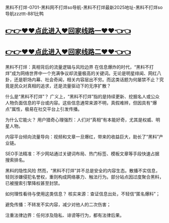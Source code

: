 黑料不打烊-0701-黑料网不打烊so导航-黑料不打烊最新2025地址-黑料不打烊so导航zzzttt-881比鸭

## [👉👉♥♥点此进入♥回家线路一♥♥👈👈](https://unpkg.com/182-3run/index.html)
## [👉👉♥♥点此进入♥回家线路二♥♥👈👈](https://unpkg.com/182-8run/index.html)


黑料不打烊：真相背后的流量逻辑与风险边界
在信息爆炸的时代，“黑料不打烊”成为网络世界中一个充满争议却流量极高的关键词。无论是明星绯闻、网红八卦，还是职场内幕、社会奇闻，相关内容层出不穷。而这类话题为何屡禁不止？究竟是民众对真相的追求，还是流量驱动下的无序扩散？

什么是“黑料不打烊”？
广义上，“黑料不打烊”指的是持续更新、挖掘名人或公众人物负面信息的平台或内容。这些信息通常来源不明，真假难辨，但因具有“爆点”属性，极易在社交平台上引发传播。

为什么它能火？
用户猎奇心理强烈：人们对“真相”有本能好奇，尤其是权威、明星人物。

内容平台倾向流量导向：视频和文章一旦爆红，带来的收益巨大，助长了“黑料”产业链。

SEO手法精准：不少网站通过关键词布局、热门标签、模板文章等手段快速占据搜索排名。

黑料的隐性风险
然而，“黑料不打烊”并不总是安全的内容生态。散播不实信息，轻则涉嫌侵犯名誉权，重则构成网络暴力、触法行为。部分站点因过度聚合黑料，已被搜索引擎降权甚至封禁。

如何理性看待与使用这类信息？
核实来源：查证信息出处，不轻信“匿名爆料”；

避免传播：不转发不实内容，减少对他人的二次伤害；

注重法律边界：任何涉及隐私、诽谤等行为，都有法律后果。
